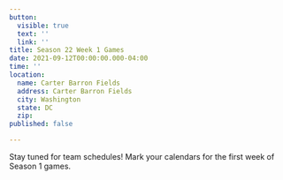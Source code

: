 ```yaml
---
button:
  visible: true
  text: ''
  link: ''
title: Season 22 Week 1 Games
date: 2021-09-12T00:00:00.000-04:00
time: ''
location:
  name: Carter Barron Fields
  address: Carter Barron Fields
  city: Washington
  state: DC
  zip: 
published: false

---
```

Stay tuned for team schedules!  Mark your calendars for the first week of Season 1 games.